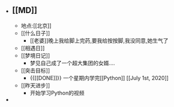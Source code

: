- ## [[MD]]
    - 地点:[[北京]]
    - [[什么日子]]
        - [[老婆]]晚上我给脚上完药,要我给按按脚,我没同意,她生气了
    - [[相遇日]]
    - [[梦境日记]]
        - 梦见自己成了一个超大集团的女婿....
    - [[突击目标]]
        - {{[[DONE]]}}  一个星期内学完[[Python]] [[July 1st, 2020]]
    - [[昨天进步]]
        - 开始学习Python的视频
- 
